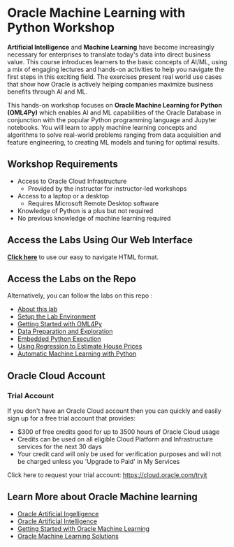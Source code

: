 # Oracle Machine Learning with Python Workshop

**Artificial Intelligence** and **Machine Learning** have become increasingly necessary for enterprises to translate today's data into direct business value. This course introduces learners to the basic concepts of AI/ML, using a mix of engaging lectures and hands-on activities to help you navigate the first steps in this exciting field. The exercises present real world use cases that show how Oracle is actively helping companies maximize business benefits through AI and ML.

This hands-on workshop focuses on **Oracle Machine Learning for Python (OML4Py)** which enables AI and ML capabilities of the Oracle Database in conjunction with the popular Python programming language and Jupyter notebooks.  You will learn to apply machine learning concepts and algorithms to solve real-world problems ranging from data acquisition and feature engineering, to creating ML models and tuning for optimal results.

## Workshop Requirements

* Access to Oracle Cloud Infrastructure
    * Provided by the instructor for instructor-led workshops
* Access to a laptop or a desktop
    * Requires Microsoft Remote Desktop software
* Knowledge of Python is a plus but not required
* No previous knowledge of machine learning required

## Access the Labs Using Our Web Interface

**[Click here](https://oracle.github.io/learning-library/data-management-library/oracle-machine-learning/OML4Py-HOL)** to use our easy to navigate HTML format.

## Access the Labs on the Repo

Alternatively, you can follow the labs on this repo :

- [About this lab](./about-this-lab/content.md)
- [Setup the Lab Environment](./lab-setup/content.md)
- [Getting Started with OML4Py](./intro-oml4py/content.md)
- [Data Preparation and Exploration](./data-preparation-exploration/content.md)
- [Embedded Python Execution](./embedded-python/content.md)
- [Using Regression to Estimate House Prices](./regression-use-case/content.md)
- [Automatic Machine Learning with Python](./automl-python/content.md)

## Oracle Cloud Account

### Trial Account

If you don't have an Oracle Cloud account then you can quickly and easily sign up for a free trial account that provides:
- $300 of free credits good for up to 3500 hours of Oracle Cloud usage
- Credits can be used on all eligible Cloud Platform and Infrastructure services for the next 30 days
- Your credit card will only be used for verification purposes and will not be charged unless you 'Upgrade to Paid' in My Services

Click here to request your trial account: https://cloud.oracle.com/tryit

## Learn More about Oracle Machine learning

- [Oracle Artificial Ingelligence](https://www.oracle.com/artificial-intelligence/)
- [Oracle Artificial Intelligence](https://www.oracle.com/artificial-intelligence/)
- [Getting Started with Oracle Machine Learning](https://docs.oracle.com/en/cloud/paas/autonomous-data-warehouse-cloud/omlug/get-started-oracle-machine-learning.html#GUID-2AEC56A4-E751-48A3-AAA0-0659EDD639BA)
- [Oracle Machine Learning Solutions](https://www.oracle.com/artificial-intelligence/what-is-machine-learning.html)
